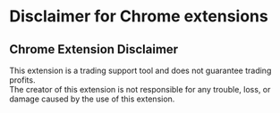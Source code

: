 # Disclaimer for Chrome extensions

## Chrome Extension Disclaimer

This extension is a trading support tool and does not guarantee trading profits.  
The creator of this extension is not responsible for any trouble, loss, or damage caused by the use of this extension.
